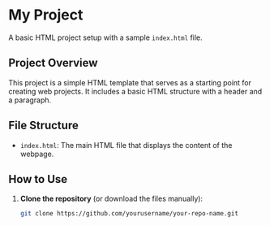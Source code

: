 # My Project 

A basic HTML project setup with a sample `index.html` file. 

## Project Overview 

This project is a simple HTML template that serves as a starting point for creating web projects. It includes a basic HTML structure with a header and a paragraph. 

## File Structure 

- `index.html`: The main HTML file that displays the content of the webpage. 

## How to Use

1. **Clone the repository** (or download the files manually):
   ```bash
   git clone https://github.com/yourusername/your-repo-name.git